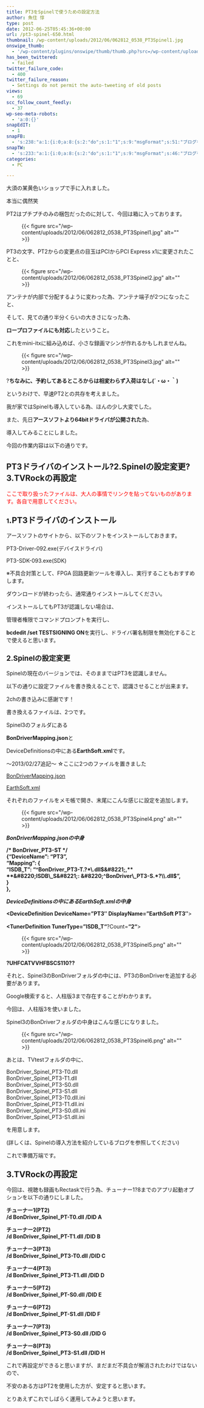 ```yaml
---
title: PT3をSpinelで使うための設定方法
author: 魚住 惇
type: post
date: 2012-06-25T05:45:36+00:00
url: /pt3-spinel-650.html
thumbnail: /wp-content/uploads/2012/06/062812_0538_PT3Spinel1.jpg
onswipe_thumb:
  - '/wp-content/plugins/onswipe/thumb/thumb.php?src=/wp-content/uploads/2012/06/062812_0538_PT3Spinel5.png&amp;w=600&amp;h=800&amp;zc=1&amp;q=75&amp;f=0'
has_been_twittered:
  - failed
twitter_failure_code:
  - 400
twitter_failure_reason:
  - Settings do not permit the auto-tweeting of old posts
views:
  - 69
scc_follow_count_feedly:
  - 37
wp-seo-meta-robots:
  - 'a:0:{}'
snapEdIT:
  - 1
snapFB:
  - 's:238:"a:1:{i:0;a:8:{s:2:"do";s:1:"1";s:9:"msgFormat";s:51:"ブログを更新しました！%TITLE% %SITENAME%";s:8:"postType";s:1:"A";s:9:"isAutoImg";s:1:"A";s:8:"imgToUse";s:0:"";s:9:"isAutoURL";s:1:"A";s:8:"urlToUse";s:0:"";s:4:"doFB";i:0;}}";'
snapTW:
  - 's:233:"a:1:{i:0;a:8:{s:2:"do";s:1:"1";s:9:"msgFormat";s:46:"ブログを更新しました: %TITLE%  %URL%";s:8:"attchImg";s:1:"1";s:9:"isAutoImg";s:1:"A";s:8:"imgToUse";s:0:"";s:9:"isAutoURL";s:1:"A";s:8:"urlToUse";s:0:"";s:4:"doTW";i:0;}}";'
categories:
  - PC

---
```

大須の某黄色いショップで手に入れました。

本当に偶然笑

PT2はプチプチのみの梱包だったのに対して、今回は箱に入っております。


<figure class="wp-block-image">

{{< figure src="/wp-content/uploads/2012/06/062812_0538_PT3Spinel1.jpg" alt="" >}} </figure> <!--more-->

PT3の文字、PT2からの変更点の目玉はPCIからPCI Express x1に変更されたことと、
<figure class="wp-block-image">

{{< figure src="/wp-content/uploads/2012/06/062812_0538_PT3Spinel2.jpg" alt="" >}} </figure> 

アンテナが内部で分配するように変わった為、アンテナ端子が2つになったこと、

そして、見ての通り半分くらいの大きさになった為、

**ロープロファイルにも対応**したということ。

これをmini-itxに組み込めば、小さな録画マシンが作れるかもしれませんね。
<figure class="wp-block-image">

{{< figure src="/wp-content/uploads/2012/06/062812_0538_PT3Spinel3.jpg" alt="" >}} </figure> 

?**ちなみに、予約してあるところからは相変わらず入荷はなし(´・ω・｀)**

というわけで、早速PT2との共存を考えました。

我が家ではSpinelも導入している為、ほんの少し大変でした。

また、先日**アースソフトより64bitドライバが公開された**為、

導入してみることにしました。

今回の作業内容は以下の通りです。

## **PT3ドライバのインストール?2.Spinelの設定変更?3.TVRockの再設定**

<span style="color: red;">ここで取り扱ったファイルは、大人の事情でリンクを貼ってないものがあります。各自で用意してください。</span>

### <span style="color: red;"></span>1<span style="font-size: 16pt;"><b>.PT3ドライバのインストール</b></span>

アースソフトのサイトから、以下のソフトをインストールしておきます。

PT3-Driver-092.exe(デバイスドライバ)

PT3-SDK-093.exe(SDK)

※不具合対策として、FPGA 回路更新ツールを導入し、実行することもおすすめします。

ダウンロードが終わったら、通常通りインストールしてください。

インストールしてもPT3が認識しない場合は、

管理者権限でコマンドプロンプトを実行し、

**bcdedit /set TESTSIGNING ON**を実行し、ドライバ署名制限を無効化することで使えると思います。

### <span style="font-size: 14pt;"><b>2.Spinelの設定変更</b></span>

Spinelの現在のバージョンでは、そのままではPT3を認識しません。

以下の通りに設定ファイルを書き換えることで、認識させることが出来ます。

2chの書き込みに感謝です！

書き換えるファイルは、2つです。

Spinel3のフォルダにある

**BonDriverMapping.json**と

DeviceDefinitionsの中にある**EarthSoft.xml**です。

〜2013/02/27追記〜 ☆ここに2つのファイルを置きました

<a rel="nofollow noopener noreferrer" href="http://jun3010.me/files/pt3/BonDriverMapping.json" target="_blank">BonDriverMapping.json</a>

<a rel="nofollow noopener noreferrer" href="http://jun3010.me/files/pt3/EarthSoft.xml" target="_blank">EarthSoft.xml</a>

それぞれのファイルをメモ帳で開き、末尾にこんな感じに設定を追加します。
<figure class="wp-block-image">

{{< figure src="/wp-content/uploads/2012/06/062812_0538_PT3Spinel4.png" alt="" >}} </figure> 

**_BonDriverMapping.jsonの中身_**

**/\* BonDriver_PT3-ST \*/**  
**{&#8220;DeviceName&#8221;: &#8220;PT3&#8221;,**  
**&#8220;Mapping&#8221;: {**  
**&#8220;ISDB\_T&#8221;: &#8220;^BonDriver\_PT3-T.?*\\.dll$&#8221;,**  
**&#8220;ISDB\_S&#8221;: &#8220;^BonDriver\_PT3-S.*?\\.dll$&#8221;,**  
**}**  
**},**

**_DeviceDefinitionsの中にあるEarthSoft.xmlの中身_**

**<DeviceDefinition DeviceName=&#8221;PT3&#8243; DisplayName=&#8221;EarthSoft PT3&#8243;**>  
**<TunerDefinitions>**  
**<TunerDefinition TunerType=&#8221;**ISDB_T**&#8220;**?Count=**&#8220;**2**&#8220;**>
<figure class="wp-block-image">

{{< figure src="/wp-content/uploads/2012/06/062812_0538_PT3Spinel5.png" alt="" >}} </figure> 

**<ChannelCategories>?<ChannelCategory>UHF</ChannelCategory><ChannelCategory>CATV</ChannelCategory><ChannelCategory>VHF</ChannelCategory></ChannelCategories></TunerDefinition><TunerDefinition TunerType=&#8221;ISDB_S&#8221; Count=&#8221;2&#8243;><ChannelCategories><ChannelCategory>BS</ChannelCategory><ChannelCategory>CS110</ChannelCategory></ChannelCategories></TunerDefinition>?</TunerDefinitions>?</DeviceDefinition>**

それと、Spinel3のBonDriverフォルダの中には、PT3のBonDriverを追加する必要があります。

Google検索すると、人柱版3まで存在することがわかります。

今回は、人柱版3を使いました。

Spinel3のBonDriverフォルダの中身はこんな感じになりました。
<figure class="wp-block-image">

{{< figure src="/wp-content/uploads/2012/06/062812_0538_PT3Spinel6.png" alt="" >}} </figure> 

あとは、TVtestフォルダの中に、

BonDriver\_Spinel\_PT3-T0.dll  
BonDriver\_Spinel\_PT3-T1.dll  
BonDriver\_Spinel\_PT3-S0.dll  
BonDriver\_Spinel\_PT3-S1.dll  
BonDriver\_Spinel\_PT3-T0.dll.ini  
BonDriver\_Spinel\_PT3-T1.dll.ini  
BonDriver\_Spinel\_PT3-S0.dll.ini  
BonDriver\_Spinel\_PT3-S1.dll.ini

を用意します。

(詳しくは、Spinelの導入方法を紹介しているブログを参照してください)

これで準備万端です。

### <span style="font-size: 16pt;"><b>3.TVRockの再設定</b></span>

今回は、視聴も録画もRectaskで行う為、チューナー1?8までのアプリ起動オプションを以下の通りにしました。

**チューナー1(PT2)**  
**/d BonDriver\_Spinel\_PT-T0.dll /DID A**  
  
**チューナー2(PT2)**  
**/d BonDriver\_Spinel\_PT-T1.dll /DID B**  
  
**チューナー3(PT3)**  
**/d BonDriver\_Spinel\_PT3-T0.dll /DID C**  
  
**チューナー4(PT3)**  
**/d BonDriver\_Spinel\_PT3-T1.dll /DID D**  
  
**チューナー5(PT2)**  
**/d BonDriver\_Spinel\_PT-S0.dll /DID E**  
  
**チューナー6(PT2)**  
**/d BonDriver\_Spinel\_PT-S1.dll /DID F**  
  
**チューナー7(PT3)**  
**/d BonDriver\_Spinel\_PT3-S0.dll /DID G**  
  
**チューナー8(PT3)**  
**/d BonDriver\_Spinel\_PT3-S1.dll /DID H**

これで再設定ができると思いますが、まだまだ不具合が解消されたわけではないので、

不安のある方はPT2を使用した方が、安定すると思います。

とりあえずこれでしばらく運用してみようと思います。